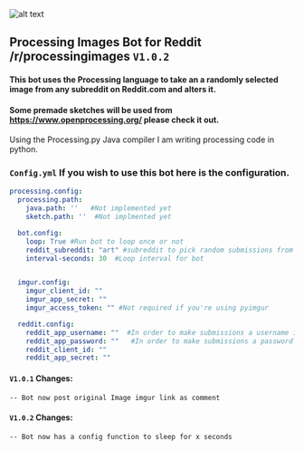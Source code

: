 ![alt text](https://i.imgur.com/yztjtDY.png "Logo Title Text 1")

## Processing Images Bot for Reddit /r/processingimages `V1.0.2`

#### This bot uses the Processing language to take an a randomly selected image from any subreddit on Reddit.com and alters it.

#### Some premade sketches will be used from https://www.openprocessing.org/ please check it out.

Using the Processing.py Java compiler I am writing processing code in python.

### `Config.yml` If you wish to use this bot here is the configuration.
```yaml
processing.config:
  processing.path:
    java.path: ''   #Not implemented yet
    sketch.path: ''  #Not implmented yet

  bot.config:
    loop: True #Run bot to loop once or not
    reddit_subreddit: "art" #subreddit to pick random submissions from
    interval-seconds: 30  #Loop interval for bot


  imgur.config:
    imgur_client_id: ""
    imgur_app_secret: "" 
    imgur_access_token: "" #Not required if you're using pyimgur

  reddit.config:
    reddit_app_username: ""  #In order to make submissions a username is required 
    reddit_app_password: ""   #In order to make submissions a password is required 
    reddit_client_id: ""  
    reddit_app_secret: ""
```

#### `V1.0.1` Changes:
`-- Bot now post original Image imgur link as comment`

#### `V1.0.2` Changes:
`-- Bot now has a config function to sleep for x seconds`
